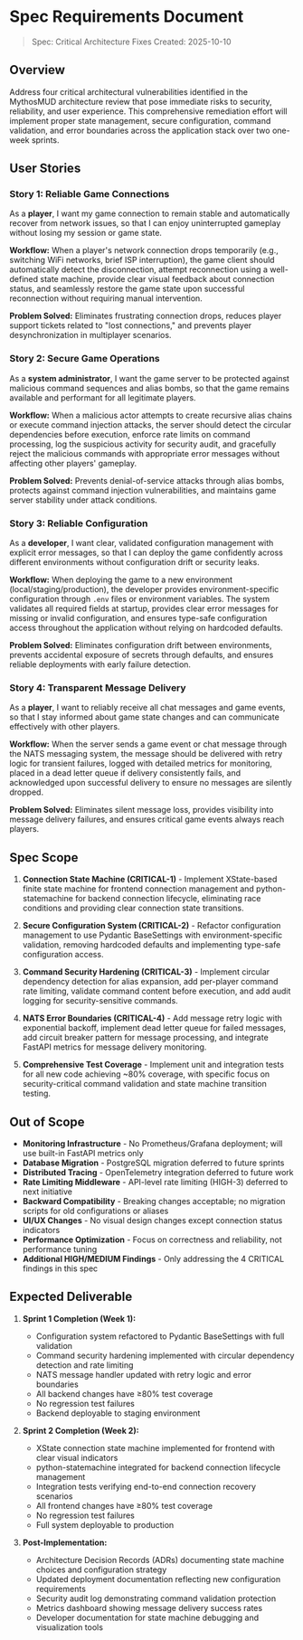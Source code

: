# Spec Requirements Document

> Spec: Critical Architecture Fixes
> Created: 2025-10-10

## Overview

Address four critical architectural vulnerabilities identified in the MythosMUD architecture review that pose immediate risks to security, reliability, and user experience. This comprehensive remediation effort will implement proper state management, secure configuration, command validation, and error boundaries across the application stack over two one-week sprints.

## User Stories

### Story 1: Reliable Game Connections

As a **player**, I want my game connection to remain stable and automatically recover from network issues, so that I can enjoy uninterrupted gameplay without losing my session or game state.

**Workflow:** When a player's network connection drops temporarily (e.g., switching WiFi networks, brief ISP interruption), the game client should automatically detect the disconnection, attempt reconnection using a well-defined state machine, provide clear visual feedback about connection status, and seamlessly restore the game state upon successful reconnection without requiring manual intervention.

**Problem Solved:** Eliminates frustrating connection drops, reduces player support tickets related to "lost connections," and prevents player desynchronization in multiplayer scenarios.

### Story 2: Secure Game Operations

As a **system administrator**, I want the game server to be protected against malicious command sequences and alias bombs, so that the game remains available and performant for all legitimate players.

**Workflow:** When a malicious actor attempts to create recursive alias chains or execute command injection attacks, the server should detect the circular dependencies before execution, enforce rate limits on command processing, log the suspicious activity for security audit, and gracefully reject the malicious commands with appropriate error messages without affecting other players' gameplay.

**Problem Solved:** Prevents denial-of-service attacks through alias bombs, protects against command injection vulnerabilities, and maintains game server stability under attack conditions.

### Story 3: Reliable Configuration

As a **developer**, I want clear, validated configuration management with explicit error messages, so that I can deploy the game confidently across different environments without configuration drift or security leaks.

**Workflow:** When deploying the game to a new environment (local/staging/production), the developer provides environment-specific configuration through `.env` files or environment variables. The system validates all required fields at startup, provides clear error messages for missing or invalid configuration, and ensures type-safe configuration access throughout the application without relying on hardcoded defaults.

**Problem Solved:** Eliminates configuration drift between environments, prevents accidental exposure of secrets through defaults, and ensures reliable deployments with early failure detection.

### Story 4: Transparent Message Delivery

As a **player**, I want to reliably receive all chat messages and game events, so that I stay informed about game state changes and can communicate effectively with other players.

**Workflow:** When the server sends a game event or chat message through the NATS messaging system, the message should be delivered with retry logic for transient failures, logged with detailed metrics for monitoring, placed in a dead letter queue if delivery consistently fails, and acknowledged upon successful delivery to ensure no messages are silently dropped.

**Problem Solved:** Eliminates silent message loss, provides visibility into message delivery failures, and ensures critical game events always reach players.

## Spec Scope

1. **Connection State Machine (CRITICAL-1)** - Implement XState-based finite state machine for frontend connection management and python-statemachine for backend connection lifecycle, eliminating race conditions and providing clear connection state transitions.

2. **Secure Configuration System (CRITICAL-2)** - Refactor configuration management to use Pydantic BaseSettings with environment-specific validation, removing hardcoded defaults and implementing type-safe configuration access.

3. **Command Security Hardening (CRITICAL-3)** - Implement circular dependency detection for alias expansion, add per-player command rate limiting, validate command content before execution, and add audit logging for security-sensitive commands.

4. **NATS Error Boundaries (CRITICAL-4)** - Add message retry logic with exponential backoff, implement dead letter queue for failed messages, add circuit breaker pattern for message processing, and integrate FastAPI metrics for message delivery monitoring.

5. **Comprehensive Test Coverage** - Implement unit and integration tests for all new code achieving ~80% coverage, with specific focus on security-critical command validation and state machine transition testing.

## Out of Scope

- **Monitoring Infrastructure** - No Prometheus/Grafana deployment; will use built-in FastAPI metrics only
- **Database Migration** - PostgreSQL migration deferred to future sprints
- **Distributed Tracing** - OpenTelemetry integration deferred to future work
- **Rate Limiting Middleware** - API-level rate limiting (HIGH-3) deferred to next initiative
- **Backward Compatibility** - Breaking changes acceptable; no migration scripts for old configurations or aliases
- **UI/UX Changes** - No visual design changes except connection status indicators
- **Performance Optimization** - Focus on correctness and reliability, not performance tuning
- **Additional HIGH/MEDIUM Findings** - Only addressing the 4 CRITICAL findings in this spec

## Expected Deliverable

1. **Sprint 1 Completion (Week 1):**
   - Configuration system refactored to Pydantic BaseSettings with full validation
   - Command security hardening implemented with circular dependency detection and rate limiting
   - NATS message handler updated with retry logic and error boundaries
   - All backend changes have ≥80% test coverage
   - No regression test failures
   - Backend deployable to staging environment

2. **Sprint 2 Completion (Week 2):**
   - XState connection state machine implemented for frontend with clear visual indicators
   - python-statemachine integrated for backend connection lifecycle management
   - Integration tests verifying end-to-end connection recovery scenarios
   - All frontend changes have ≥80% test coverage
   - No regression test failures
   - Full system deployable to production

3. **Post-Implementation:**
   - Architecture Decision Records (ADRs) documenting state machine choices and configuration strategy
   - Updated deployment documentation reflecting new configuration requirements
   - Security audit log demonstrating command validation protection
   - Metrics dashboard showing message delivery success rates
   - Developer documentation for state machine debugging and visualization tools
